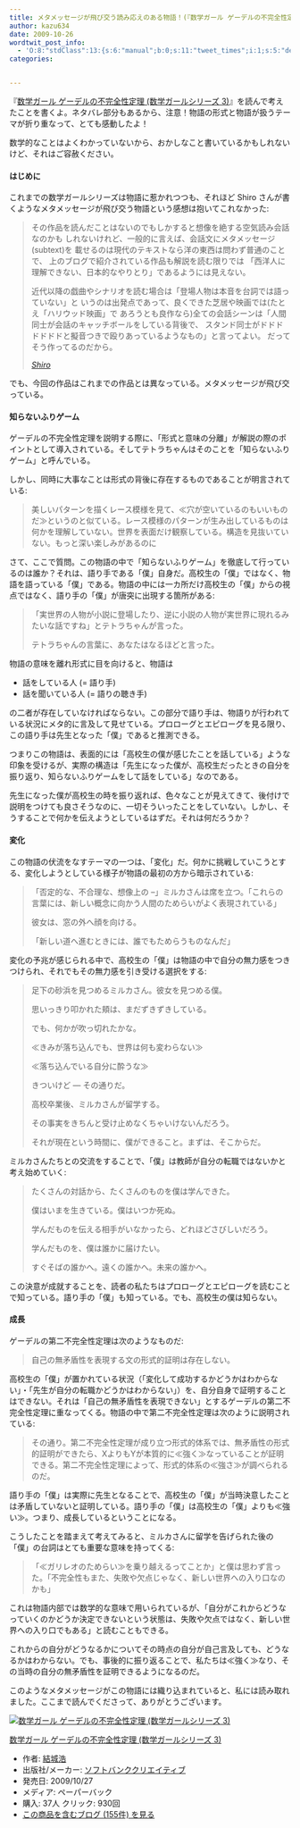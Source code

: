 ```yaml
---
title: メタメッセージが飛び交う読み応えのある物語！(『数学ガール ゲーデルの不完全性定理 (数学ガールシリーズ 3)』を読んで考えたこと)
author: kazu634
date: 2009-10-26
wordtwit_post_info:
  - 'O:8:"stdClass":13:{s:6:"manual";b:0;s:11:"tweet_times";i:1;s:5:"delay";i:0;s:7:"enabled";i:1;s:10:"separation";s:2:"60";s:7:"version";s:3:"3.7";s:14:"tweet_template";b:0;s:6:"status";i:2;s:6:"result";a:0:{}s:13:"tweet_counter";i:2;s:13:"tweet_log_ids";a:1:{i:0;i:4871;}s:9:"hash_tags";a:0:{}s:8:"accounts";a:1:{i:0;s:7:"kazu634";}}'
categories:


---
```

<div class="section">
<p>
    『<a href="http://d.hatena.ne.jp/asin/4797352965" onclick="__gaTracker('send', 'event', 'outbound-article', 'http://d.hatena.ne.jp/asin/4797352965', '数学ガール ゲーデルの不完全性定理 (数学ガールシリーズ 3)');">数学ガール ゲーデルの不完全性定理 (数学ガールシリーズ 3)</a>』を読んで考えたことを書くよ。ネタバレ部分もあるから、注意！物語の形式と物語が扱うテーマが折り重なって、とても感動したよ！
</p>
  
<p>
    数学的なことはよくわかっていないから、おかしなこと書いているかもしれないけど、それはご容赦ください。
</p>
  
<p>
<a name="seemore"></a>
</p>
  
<h4>
    はじめに
</h4>
  
<p>
    これまでの数学ガールシリーズは物語に惹かれつつも、それほど Shiro さんが書くようなメタメッセージが飛び交う物語という感想は抱いてこれなかった:
</p>
  
<blockquote title="Nonexistent page: Shiro:title" cite="http://practical-scheme.net/wiliki/wiliki.cgi?Shiro">
<p>
      その作品を読んだことはないのでもしかすると想像を絶する空気読み会話なのかも しれないけれど、一般的に言えば、会話文にメタメッセージ(subtext)を 載せるのは現代のテキストなら洋の東西は問わず普通のことで、 上のブログで紹介されている作品も解説を読む限りでは 「西洋人に理解できない、日本的なやりとり」であるようには見えない。
</p>
    
<p>
</p>
    
<p>
      近代以降の戯曲やシナリオを読む場合は「登場人物は本音を台詞では語っていない」と いうのは出発点であって、良くできた芝居や映画では(たとえ「ハリウッド映画」で あろうとも良作なら)全ての会話シーンは「人間同士が会話のキャッチボールをしている背後で、 スタンド同士がドドドドドドドと擬音つきで殴りあっているようなもの」と言ってよい。 だってそう作ってるのだから。
</p>
    
<p>
<cite><a href="http://practical-scheme.net/wiliki/wiliki.cgi?Shiro" onclick="__gaTracker('send', 'event', 'outbound-article', 'http://practical-scheme.net/wiliki/wiliki.cgi?Shiro', 'Shiro');" target="_blank">Shiro</a></cite>
</p>
</blockquote>
  
<p>
    でも、今回の作品はこれまでの作品とは異なっている。メタメッセージが飛び交っている。
</p>
  
<h4>
    知らないふりゲーム
</h4>
  
<p>
    ゲーデルの不完全性定理を説明する際に、「形式と意味の分離」が解説の際のポイントとして導入されている。そしてテトラちゃんはそのことを「知らないふりゲーム」と呼んでいる。
</p>
  
<p>
    しかし、同時に大事なことは形式の背後に存在するものであることが明言されている:
</p>
  
<blockquote>
<p>
      美しいパターンを描くレース模様を見て、≪穴が空いているのもいいものだ≫というのと似ている。レース模様のパターンが生み出しているものは何かを理解していない。世界を表面だけ観察している。構造を見抜いていない。もっと深い楽しみがあるのに
</p>
</blockquote>
  
<p>
    さて、ここで質問。この物語の中で「知らないふりゲーム」を徹底して行っているのは誰か？それは、語り手である「僕」自身だ。高校生の「僕」ではなく、物語を語っている「僕」である。物語の中には一カ所だけ高校生の「僕」からの視点ではなく、語り手の「僕」が唐突に出現する箇所がある:
</p>
  
<blockquote>
<p>
      「実世界の人物が小説に登場したり、逆に小説の人物が実世界に現れるみたいな話ですね」とテトラちゃんが言った。
</p>
    
<p>
      テトラちゃんの言葉に、あなたはなるほどと言った。
</p>
</blockquote>
  
<p>
    物語の意味を離れ形式に目を向けると、物語は
</p>
  
<ul>
<li>
      話をしている人 (= 語り手)
</li>
<li>
      話を聞いている人 (= 語りの聴き手)
</li>
</ul>
  
<p>
    の二者が存在していなければならない。この部分で語り手は、物語りが行われている状況にメタ的に言及して見せている。プロローグとエピローグを見る限り、この語り手は先生となった「僕」であると推測できる。
</p>
  
<p>
    つまりこの物語は、表面的には「高校生の僕が感じたことを話している」ような印象を受けるが、実際の構造は「先生になった僕が、高校生だったときの自分を振り返り、知らないふりゲームをして話をしている」なのである。
</p>
  
<p>
    先生になった僕が高校生の時を振り返れば、色々なことが見えてきて、後付けで説明をつけても良さそうなのに、一切そういったことをしていない。しかし、そうすることで何かを伝えようとしているはずだ。それは何だろうか？
</p>
  
<h4>
    変化
</h4>
  
<p>
    この物語の伏流をなすテーマの一つは、「変化」だ。何かに挑戦していこうとする、変化しようとしている様子が物語の最初の方から暗示されている:
</p>
  
<blockquote>
<p>
      「否定的な、不合理な、想像上の &#8211;」ミルカさんは席を立つ。「これらの言葉には、新しい概念に向かう人間のためらいがよく表現されている」
</p>
    
<p>
      彼女は、窓の外へ顔を向ける。
</p>
    
<p>
      「新しい道へ進むときには、誰でもためらうものなんだ」
</p>
</blockquote>
  
<p>
    変化の予兆が感じられる中で、高校生の「僕」は物語の中で自分の無力感をつきつけられ、それでもその無力感を引き受ける選択をする:
</p>
  
<blockquote>
<p>
      足下の砂浜を見つめるミルカさん。彼女を見つめる僕。
</p>
    
<p>
      思いっきり叩かれた頬は、まだずきずきしている。
</p>
    
<p>
      でも、何かが吹っ切れたかな。
</p>
    
<p>
      ≪きみが落ち込んでも、世界は何も変わらない≫
</p>
    
<p>
      ≪落ち込んでいる自分に酔うな≫
</p>
    
<p>
      きついけど &#8212; その通りだ。
</p>
    
<p>
      高校卒業後、ミルカさんが留学する。
</p>
    
<p>
      その事実をきちんと受け止めなくちゃいけないんだろう。
</p>
    
<p>
      それが現在という時間に、僕ができること。まずは、そこからだ。
</p>
</blockquote>
  
<p>
    ミルカさんたちとの交流をすることで、「僕」は教師が自分の転職ではないかと考え始めていく:
</p>
  
<blockquote>
<p>
      たくさんの対話から、たくさんのものを僕は学んできた。
</p>
    
<p>
      僕はいまを生きている。僕はいつか死ぬ。
</p>
    
<p>
      学んだものを伝える相手がいなかったら、どれほどさびしいだろう。
</p>
    
<p>
      学んだものを、僕は誰かに届けたい。
</p>
    
<p>
      すぐそばの誰かへ。遠くの誰かへ。未来の誰かへ。
</p>
</blockquote>
  
<p>
    この決意が成就することを、読者の私たちはプロローグとエピローグを読むことで知っている。語り手の「僕」も知っている。でも、高校生の僕は知らない。
</p>
  
<h4>
    成長
</h4>
  
<p>
    ゲーデルの第二不完全性定理は次のようなものだ:
</p>
  
<blockquote>
<p>
      自己の無矛盾性を表現する文の形式的証明は存在しない。
</p>
</blockquote>
  
<p>
    高校生の「僕」が置かれている状況（「変化して成功するかどうかはわからない」・「先生が自分の転職かどうかはわからない」）を、自分自身で証明することはできない。それは「自己の無矛盾性を表現できない」とするゲーデルの第二不完全性定理に重なってくる。物語の中で第二不完全性定理は次のように説明されている:
</p>
  
<blockquote>
<p>
      その通り。第二不完全性定理が成り立つ形式的体系では、無矛盾性の形式的証明ができたら、XよりもYが本質的に≪強く≫なっていることが証明できる。第二不完全性定理によって、形式的体系の≪強さ≫が調べられるのだ。
</p>
</blockquote>
  
<p>
    語り手の「僕」は実際に先生となることで、高校生の「僕」が当時決意したことは矛盾していないと証明している。語り手の「僕」は高校生の「僕」よりも≪強い≫。つまり、成長しているということになる。
</p>
  
<p>
    こうしたことを踏まえて考えてみると、ミルカさんに留学を告げられた後の「僕」の台詞はとても重要な意味を持ってくる:
</p>
  
<blockquote>
<p>
      「≪ガリレオのためらい≫を乗り越えるってことか」と僕は思わず言った。「不完全性もまた、失敗や欠点じゃなく、新しい世界への入り口なのかも」
</p>
</blockquote>
  
<p>
    これは物語内部では数学的な意味で用いられているが、「自分がこれからどうなっていくのかどうか決定できないという状態は、失敗や欠点ではなく、新しい世界への入り口でもある」と読むこともできる。
</p>
  
<p>
    これからの自分がどうなるかについてその時点の自分が自己言及しても、どうなるかはわからない。でも、事後的に振り返ることで、私たちは≪強く≫なり、その当時の自分の無矛盾性を証明できるようになるのだ。
</p>
  
<p>
</p>
  
<p>
    このようなメタメッセージがこの物語には織り込まれていると、私には読み取れました。ここまで読んでくださって、ありがとうございます。
</p>
  
<div class="hatena-asin-detail">
<a href="http://www.amazon.co.jp/dp/4797352965/?tag=hatena_st1-22&ascsubtag=d-7ibv" onclick="__gaTracker('send', 'event', 'outbound-article', 'http://www.amazon.co.jp/dp/4797352965/?tag=hatena_st1-22&ascsubtag=d-7ibv', '');"><img src="https://images-na.ssl-images-amazon.com/images/I/41wtOpDHFSL._SL160_.jpg" class="hatena-asin-detail-image" alt="数学ガール ゲーデルの不完全性定理 (数学ガールシリーズ 3)" title="数学ガール ゲーデルの不完全性定理 (数学ガールシリーズ 3)" /></a></p> 
    
<div class="hatena-asin-detail-info">
<p class="hatena-asin-detail-title">
<a href="http://www.amazon.co.jp/dp/4797352965/?tag=hatena_st1-22&ascsubtag=d-7ibv" onclick="__gaTracker('send', 'event', 'outbound-article', 'http://www.amazon.co.jp/dp/4797352965/?tag=hatena_st1-22&ascsubtag=d-7ibv', '数学ガール ゲーデルの不完全性定理 (数学ガールシリーズ 3)');">数学ガール ゲーデルの不完全性定理 (数学ガールシリーズ 3)</a>
</p>
      
<ul>
<li>
<span class="hatena-asin-detail-label">作者:</span> <a href="http://d.hatena.ne.jp/keyword/%B7%EB%BE%EB%B9%C0" onclick="__gaTracker('send', 'event', 'outbound-article', 'http://d.hatena.ne.jp/keyword/%B7%EB%BE%EB%B9%C0', '結城浩');" class="keyword">結城浩</a>
</li>
<li>
<span class="hatena-asin-detail-label">出版社/メーカー:</span> <a href="http://d.hatena.ne.jp/keyword/%A5%BD%A5%D5%A5%C8%A5%D0%A5%F3%A5%AF%A5%AF%A5%EA%A5%A8%A5%A4%A5%C6%A5%A3%A5%D6" onclick="__gaTracker('send', 'event', 'outbound-article', 'http://d.hatena.ne.jp/keyword/%A5%BD%A5%D5%A5%C8%A5%D0%A5%F3%A5%AF%A5%AF%A5%EA%A5%A8%A5%A4%A5%C6%A5%A3%A5%D6', 'ソフトバンククリエイティブ');" class="keyword">ソフトバンククリエイティブ</a>
</li>
<li>
<span class="hatena-asin-detail-label">発売日:</span> 2009/10/27
</li>
<li>
<span class="hatena-asin-detail-label">メディア:</span> ペーパーバック
</li>
<li>
<span class="hatena-asin-detail-label">購入</span>: 37人 <span class="hatena-asin-detail-label">クリック</span>: 930回
</li>
<li>
<a href="http://d.hatena.ne.jp/asin/4797352965" onclick="__gaTracker('send', 'event', 'outbound-article', 'http://d.hatena.ne.jp/asin/4797352965', 'この商品を含むブログ (155件) を見る');" target="_blank">この商品を含むブログ (155件) を見る</a>
</li>
</ul>
</div>
    
<div class="hatena-asin-detail-foot">
</div>
</div>
</div>
